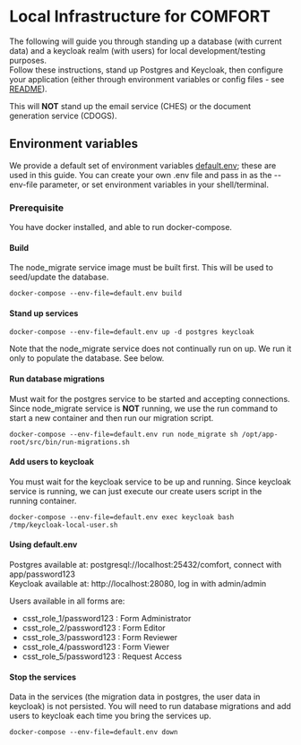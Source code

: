 # Local Infrastructure for COMFORT
The following will guide you through standing up a database (with current data) and a keycloak realm (with users) for local development/testing purposes.  
Follow these instructions, stand up Postgres and Keycloak, then configure your application (either through environment variables or config files - see [README](../app/README.md)).    

This will **NOT** stand up the email service (CHES) or the document generation service (CDOGS).

## Environment variables
We provide a default set of environment variables [default.env](default.env); these are used in this guide. 
You can create your own .env file and pass in as the --env-file parameter, or set environment variables in your shell/terminal.

### Prerequisite
You have docker installed, and able to run docker-compose.  

#### Build
The node_migrate service image must be built first. This will be used to seed/update the database.    
```
docker-compose --env-file=default.env build 
```

#### Stand up services
```
docker-compose --env-file=default.env up -d postgres keycloak 
```
Note that the node_migrate service does not continually run on up.  We run it only to populate the database. See below.  

#### Run database migrations
Must wait for the postgres service to be started and accepting connections.  
Since node_migrate service is **NOT** running, we use the run command to start a new container and then run our migration script.   
```
docker-compose --env-file=default.env run node_migrate sh /opt/app-root/src/bin/run-migrations.sh
```

#### Add users to keycloak
You must wait for the keycloak service to be up and running.  Since keycloak service is running, we can just execute our create users script in the running container.  
```
docker-compose --env-file=default.env exec keycloak bash /tmp/keycloak-local-user.sh
```

#### Using default.env
Postgres available at: postgresql://localhost:25432/comfort, connect with app/password123  
Keycloak available at: http://localhost:28080, log in with admin/admin  

Users available in all forms are:    
- csst_role_1/password123 : Form Administrator
- csst_role_2/password123 : Form Editor
- csst_role_3/password123 : Form Reviewer
- csst_role_4/password123 : Form Viewer
- csst_role_5/password123 : Request Access

#### Stop the services
Data in the services (the migration data in postgres, the user data in keycloak) is not persisted.  You will need to run database migrations and add users to keycloak each time you bring the services up.    
```
docker-compose --env-file=default.env down
```
